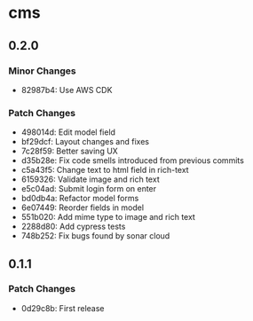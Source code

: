 # cms

## 0.2.0

### Minor Changes

- 82987b4: Use AWS CDK

### Patch Changes

- 498014d: Edit model field
- bf29dcf: Layout changes and fixes
- 7c28f59: Better saving UX
- d35b28e: Fix code smells introduced from previous commits
- c5a43f5: Change text to html field in rich-text
- 6159326: Validate image and rich text
- e5c04ad: Submit login form on enter
- bd0db4a: Refactor model forms
- 6e07449: Reorder fields in model
- 551b020: Add mime type to image and rich text
- 2288d80: Add cypress tests
- 748b252: Fix bugs found by sonar cloud

## 0.1.1

### Patch Changes

- 0d29c8b: First release
